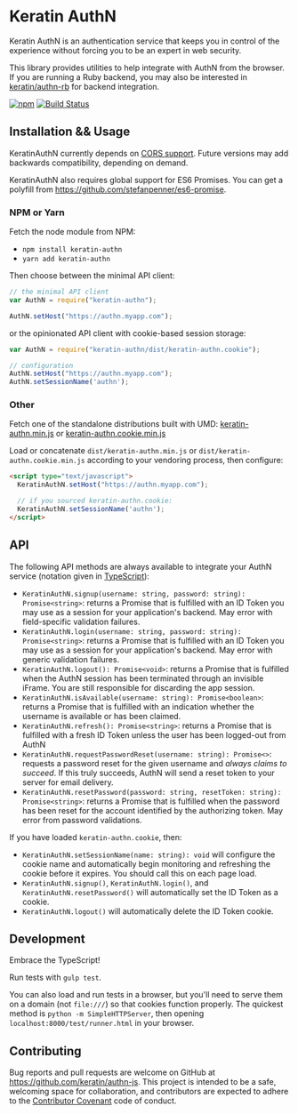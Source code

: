 # Keratin AuthN

Keratin AuthN is an authentication service that keeps you in control of the experience without forcing you to be an expert in web security.

This library provides utilities to help integrate with AuthN from the browser. If you are running a Ruby backend, you may also be interested in [keratin/authn-rb](https://github.com/keratin/authn-rb) for backend integration.

[![npm](https://img.shields.io/npm/v/keratin-authn.svg)](https://www.npmjs.com/package/keratin-authn) [![Build Status](https://travis-ci.org/keratin/authn-js.svg?branch=master)](https://travis-ci.org/keratin/authn-js)

## Installation && Usage

KeratinAuthN currently depends on [CORS support](http://caniuse.com/#search=cors). Future versions may add backwards compatibility, depending on demand.

KeratinAuthN also requires global support for ES6 Promises. You can get a polyfill from https://github.com/stefanpenner/es6-promise.

### NPM or Yarn

Fetch the node module from NPM:

* `npm install keratin-authn`
* `yarn add keratin-authn`

Then choose between the minimal API client:

```javascript
// the minimal API client
var AuthN = require("keratin-authn");

AuthN.setHost("https://authn.myapp.com");
```

or the opinionated API client with cookie-based session storage:

```javascript
var AuthN = require("keratin-authn/dist/keratin-authn.cookie");

// configuration
AuthN.setHost("https://authn.myapp.com");
AuthN.setSessionName('authn');
```

### Other

Fetch one of the standalone distributions built with UMD: [keratin-authn.min.js](https://unpkg.com/keratin-authn/dist/keratin-authn.min.js) or [keratin-authn.cookie.min.js](https://unpkg.com/keratin-authn/dist/keratin-authn.cookie.min.js)

Load or concatenate `dist/keratin-authn.min.js` or `dist/keratin-authn.cookie.min.js` according to your vendoring process, then configure:

```html
<script type="text/javascript">
  KeratinAuthN.setHost("https://authn.myapp.com");

  // if you sourced keratin-authn.cookie:
  KeratinAuthN.setSessionName('authn');
</script>
```

## API

The following API methods are always available to integrate your AuthN service (notation given in [TypeScript](http://www.typescriptlang.org/docs/handbook/functions.html)):

* `KeratinAuthN.signup(username: string, password: string): Promise<string>`: returns a Promise that is fulfilled with an ID Token you may use as a session for your application's backend. May error with field-specific validation failures.
* `KeratinAuthN.login(username: string, password: string): Promise<string>`: returns a Promise that is fulfilled with an ID Token you may use as a session for your application's backend. May error with generic validation failures.
* `KeratinAuthN.logout(): Promise<void>`: returns a Promise that is fulfilled when the AuthN session has been terminated through an invisible iFrame. You are still responsible for discarding the app session.
* `KeratinAuthN.isAvailable(username: string): Promise<boolean>`: returns a Promise that is fulfilled with an indication whether the username is available or has been claimed.
* `KeratinAuthN.refresh(): Promise<string>`: returns a Promise that is fulfilled with a fresh ID Token unless the user has been logged-out from AuthN
* `KeratinAuthN.requestPasswordReset(username: string): Promise<>`: requests a password reset for the given username and _always claims to succeed_. If this truly succeeds, AuthN will send a reset token to your server for email delivery.
* `KeratinAuthN.resetPassword(password: string, resetToken: string): Promise<string>`: returns a Promise that is fulfilled when the password has been reset for the account identified by the authorizing token. May error from password validations.

If you have loaded `keratin-authn.cookie`, then:

* `KeratinAuthN.setSessionName(name: string): void` will configure the cookie name and automatically begin monitoring and refreshing the cookie before it expires. You should call this on each page load.
* `KeratinAuthN.signup()`, `KeratinAuthN.login()`, and `KeratinAuthN.resetPassword()` will automatically set the ID Token as a cookie.
* `KeratinAuthN.logout()` will automatically delete the ID Token cookie.

## Development

Embrace the TypeScript!

Run tests with `gulp test`.

You can also load and run tests in a browser, but you'll need to serve them on a domain (not `file:///`) so that cookies function properly. The quickest method is `python -m SimpleHTTPServer`, then opening `localhost:8000/test/runner.html` in your browser.

## Contributing

Bug reports and pull requests are welcome on GitHub at https://github.com/keratin/authn-js. This project is intended to be a safe, welcoming space for collaboration, and contributors are expected to adhere to the [Contributor Covenant](http://contributor-covenant.org) code of conduct.
